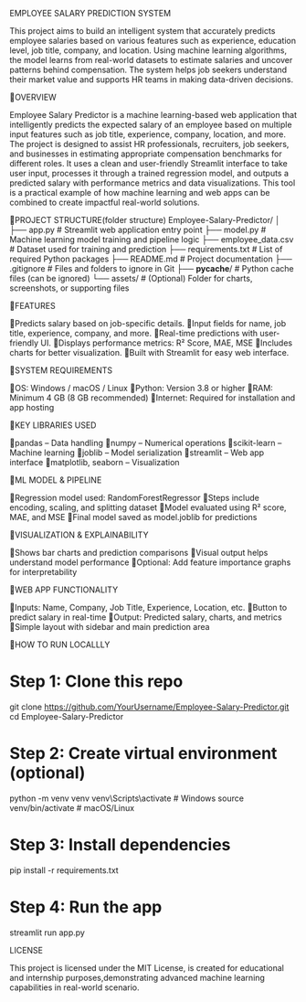 EMPLOYEE SALARY PREDICTION SYSTEM

This project aims to build an intelligent system that accurately predicts employee salaries based on various features such as experience, education level, job title, company, and location.
Using machine learning algorithms, the model learns from real-world datasets to estimate salaries and uncover patterns behind compensation.
The system helps job seekers understand their market value and supports HR teams in making data-driven decisions.

📌OVERVIEW

Employee Salary Predictor is a machine learning-based web application that intelligently predicts the expected salary of an employee based on multiple input features such as job title, experience, company, location, and more. The project is designed to assist HR professionals, recruiters, job seekers, and businesses in estimating appropriate compensation benchmarks for different roles. It uses a clean and user-friendly Streamlit interface to take user input, processes it through a trained regression model, and outputs a predicted salary with performance metrics and data visualizations. This tool is a practical example of how machine learning and web apps can be combined to create impactful real-world solutions.

📁PROJECT STRUCTURE(folder structure)
Employee-Salary-Predictor/
│
├── app.py                 # Streamlit web application entry point
├── model.py               # Machine learning model training and pipeline logic
├── employee_data.csv      # Dataset used for training and prediction
├── requirements.txt       # List of required Python packages
├── README.md              # Project documentation
├── .gitignore             # Files and folders to ignore in Git
├── __pycache__/           # Python cache files (can be ignored)
└── assets/                # (Optional) Folder for charts, screenshots, or supporting files

📌FEATURES

🔹Predicts salary based on job-specific details.
🔹Input fields for name, job title, experience, company, and more.
🔹Real-time predictions with user-friendly UI.
🔹Displays performance metrics: R² Score, MAE, MSE
🔹Includes charts for better visualization.
🔹Built with Streamlit for easy web interface.

📌SYSTEM REQUIREMENTS

🔹OS: Windows / macOS / Linux
🔹Python: Version 3.8 or higher
🔹RAM: Minimum 4 GB (8 GB recommended)
🔹Internet: Required for installation and app hosting

📌KEY LIBRARIES USED

🔹pandas – Data handling
🔹numpy – Numerical operations
🔹scikit-learn – Machine learning
🔹joblib – Model serialization
🔹streamlit – Web app interface
🔹matplotlib, seaborn – Visualization

📌ML MODEL & PIPELINE

🔹Regression model used: RandomForestRegressor
🔹Steps include encoding, scaling, and splitting dataset
🔹Model evaluated using R² score, MAE, and MSE
🔹Final model saved as model.joblib for predictions

📌VISUALIZATION & EXPLAINABILITY

🔹Shows bar charts and prediction comparisons
🔹Visual output helps understand model performance
🔹Optional: Add feature importance graphs for interpretability

📌WEB APP FUNCTIONALITY

🔹Inputs: Name, Company, Job Title, Experience, Location, etc.
🔹Button to predict salary in real-time
🔹Output: Predicted salary, charts, and metrics
🔹Simple layout with sidebar and main prediction area

📌HOW TO RUN LOCALLLY

# Step 1: Clone this repo
git clone https://github.com/YourUsername/Employee-Salary-Predictor.git
cd Employee-Salary-Predictor

# Step 2: Create virtual environment (optional)
python -m venv venv
venv\Scripts\activate  # Windows
source venv/bin/activate  # macOS/Linux

# Step 3: Install dependencies
pip install -r requirements.txt

# Step 4: Run the app
streamlit run app.py

LICENSE

This project is licensed under the MIT License, is created for educational and internship purposes,demonstrating advanced machine learning capabilities in real-world scenario.







